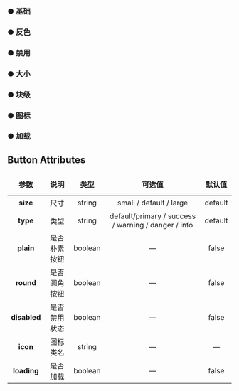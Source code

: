 <script lang="ts" setup>
    import demo1 from './demo1.vue' 
    import demo2 from './demo2.vue' 
    import demo3 from './demo3.vue'
    import demo4 from './demo4.vue'
    import demo5 from './demo5.vue'
    import demo6 from './demo6.vue'
    import demo7 from './demo7.vue'
</script>
### ● 基础  
<demo1/> 
<k-preview compname="Button" demoname="demo1"/> 

### ● 反色  
<demo2/>
<k-preview compname="Button" demoname="demo2"/>   

### ● 禁用
<demo3/> 
<k-preview compname="Button" demoname="demo3"/>

### ● 大小
<demo4/> 
<k-preview compname="Button" demoname="demo4"/>

### ● 块级
<demo5/>
<k-preview compname="Button" demoname="demo5"/> 

### ● 图标
<demo6/>
<k-preview compname="Button" demoname="demo6"/>

### ● 加载
<demo7/>
<k-preview compname="Button" demoname="demo7"/> 

<style>
    table{
        width: 100%; 
    }
    th {
        height: 50px;
    }
    td {
        height: 35px;
    }
    table, th, td {
        border: 1px solid var(--default-border-color);
        border-collapse: collapse;
    }
</style>

## Button Attributes
|      **参数**      | 说明                                   |   类型   | 可选值                                                    | 默认值 |
| :----------------: | :---------------------------------:   | :------: | :------------------------------------------:            | :-------: |
|      **size**      | 尺寸                                  |  string   | small / default / large  | default           |
|   **type**         | 类型                                  |  string    |default/primary / success / warning / danger / info     | default   |
|   **plain**        | 是否朴素按钮                           |  boolean  | —| false  |
|  **round**         | 是否圆角按钮                           |  boolean  | —| false|
|   **disabled**     | 是否禁用状态                           |  boolean  |   —    | false 
|  **icon**          | 图标类名                               |  string   | — | 	—   |
|  **loading**       | 是否加载                               |  boolean   | — | false |

